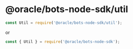 # @oracle/bots-node-sdk/util

```javascript
const Util = require('@oracle/bots-node-sdk/util');
```

or

```javascript
const { Util } = require('@oracle/bots-node-sdk');
```
